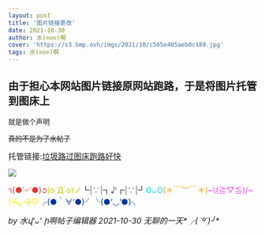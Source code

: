 ```yaml
---
layout: post
title: '图片链接更改'
date: 2021-10-30
author: 水(⊙o⊙)啊
cover: 'https://s3.bmp.ovh/imgs/2021/10/c565e405aeb0c189.jpg'
tags: 水(⊙o⊙)啊
---
```

<h2>
	由于担心本网站图片链接原网站跑路，于是将图片托管到图床上
</h2>
<p>
	就是做个声明
</p>
<p>
	<s>真的不是为了水帖子<span style="background-color:#FFFFFF;"><span style="color:#CCCCCC;"></span></span></s>
</p>
<p>
	<span style="font-size:16px;">托管链接:<a href="https://imgurl.org/">垃圾路过图床跑路好快</a></span>
</p>
<p>
	<img src = 'https://s3.bmp.ovh/imgs/2021/10/e68ea1c7d87569a2.jpg' /></p>
<p>
	<span style="font-size:16px;"><span style="color:#E53333;">૧(●´৺`●)૭<span style="background-color:#E56600;"><span style="background-color:#337FE5;"><span style="color:#E56600;"><span style="color:#B8D100;"><span style="background-color:#FFFFFF;">(o´Д`o)ノ<span style="color:#666666;">┗︎|∵︎|┓︎♪︎┏︎|∵︎|┛︎<span style="color:#00D5FF;">ʘᴗʘ<span style="color:#FF9900;">(＊￣︶￣＊)<span style="color:#EE33EE;">~\(≧▽≦)/~<span style="color:#FFE500;">(=̴̶̷̤̄ ₃ =̴̶̷̤̄)♡<span style="color:#003399;">╭(●｀∀′●)╯╰(●’◡’●)╮</span></span></span></span></span></span></span></span></span></span></span></span><br />
</span>
</p>
<p>
	<span style="font-size:16px;"><em>by 水վ'ᴗ' ի啊帖子编辑器 2021-10-30 无聊的一天*╭︎( ˙º˙)╯︎*</em><br />
</span>
</p>

